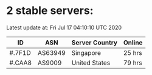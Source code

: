 # 2 stable servers:

Latest update at: Fri Jul 17 04:10:10 UTC 2020

| ID | ASN | Server Country | Online |
| -- | --- | -------------- | ------ |
| #.7F1D | AS63949 | Singapore | 25 hrs |
| #.CAA8 | AS9009 | United States | 79 hrs |


